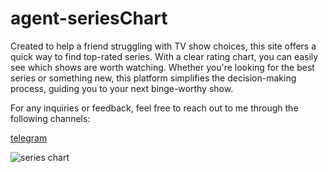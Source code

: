 # agent-seriesChart
Created to help a friend struggling with TV show choices, this site offers a quick way to find top-rated series. With a clear rating chart, you can easily see which shows are worth watching. Whether you're looking for the best series or something new, this platform simplifies the decision-making process, guiding you to your next binge-worthy show.



For any inquiries or feedback, feel free to reach out to me through the following channels:

[telegram](http://t.me//eliashabibhamid)

![series chart](../Trending%20TV%20Shows%20-%20Google%20Chrome%208_25_2024%205_52_49%20AM.png)